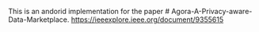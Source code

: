 This is an andorid implementation for the paper # Agora-A-Privacy-aware-Data-Marketplace.
https://ieeexplore.ieee.org/document/9355615
